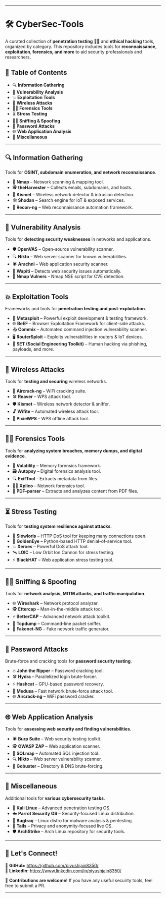 
---

# 🛠️ **CyberSec-Tools**  

A curated collection of **penetration testing** 🕵️‍♂️ and **ethical hacking** tools, organized by category. This repository includes tools for **reconnaissance, exploitation, forensics, and more** to aid security professionals and researchers.  

## 📜 **Table of Contents**  

- 🔍 **Information Gathering**  
- 🔎 **Vulnerability Analysis**  
- 💥 **Exploitation Tools**  
- 📡 **Wireless Attacks**  
- 🧑‍💻 **Forensics Tools**  
- ⏳ **Stress Testing**  
- 🕵️‍♀️ **Sniffing & Spoofing**  
- 🔐 **Password Attacks**  
- 🌐 **Web Application Analysis**  
- 🧩 **Miscellaneous**  

---

## 🔍 **Information Gathering**  
Tools for **OSINT, subdomain enumeration, and network reconnaissance**.  

- 🛜 **Nmap** – Network scanning & mapping tool.  
- 🕵️ **theHarvester** – Collects emails, subdomains, and hosts.  
- 📡 **Kismet** – Wireless network detector & intrusion detection.  
- 🕸️ **Shodan** – Search engine for IoT & exposed services.  
- 🔗 **Recon-ng** – Web reconnaissance automation framework.  

---

## 🔎 **Vulnerability Analysis**  
Tools for **detecting security weaknesses** in networks and applications.  

- 🛡️ **OpenVAS** – Open-source vulnerability scanner.  
- 🔍 **Nikto** – Web server scanner for known vulnerabilities.  
- 🕷️ **Arachni** – Web application security scanner.  
- 🐺 **Wapiti** – Detects web security issues automatically.  
- 🛜 **Nmap Vulners** – Nmap NSE script for CVE detection.  

---

## 💥 **Exploitation Tools**  
Frameworks and tools for **penetration testing and post-exploitation**.  

- 🎯 **Metasploit** – Powerful exploit development & testing framework.  
- 🌐 **BeEF** – Browser Exploitation Framework for client-side attacks.  
- 📤 **Commix** – Automated command injection vulnerability scanner.  
- 🖥️ **RouterSploit** – Exploits vulnerabilities in routers & IoT devices.  
- 📲 **SET (Social Engineering Toolkit)** – Human hacking via phishing, payloads, and more.  

---

## 📡 **Wireless Attacks**  
Tools for **testing and securing** wireless networks.  

- 📶 **Aircrack-ng** – WiFi cracking suite.  
- 🛠️ **Reaver** – WPS attack tool.  
- 🛡️ **Kismet** – Wireless network detector & sniffer.  
- 🔓 **Wifite** – Automated wireless attack tool.  
- 🎯 **PixieWPS** – WPS offline attack tool.  

---

## 🧑‍💻 **Forensics Tools**  
Tools for **analyzing system breaches, memory dumps, and digital evidence**.  

- 🧠 **Volatility** – Memory forensics framework.  
- 🗃️ **Autopsy** – Digital forensics analysis tool.  
- 🔍 **ExifTool** – Extracts metadata from files.  
- 🕵️‍♂️ **Xplico** – Network forensics tool.  
- 📝 **PDF-parser** – Extracts and analyzes content from PDF files.  

---

## ⏳ **Stress Testing**  
Tools for **testing system resilience against attacks**.  

- 🐌 **Slowloris** – HTTP DoS tool for keeping many connections open.  
- 🎯 **GoldenEye** – Python-based HTTP denial-of-service tool.  
- 💥 **Xerxes** – Powerful DoS attack tool.  
- 🛰️ **LOIC** – Low Orbit Ion Cannon for stress testing.  
- ⚡ **BlackHAT** – Web application stress testing tool.  

---

## 🕵️‍♀️ **Sniffing & Spoofing**  
Tools for **network analysis, MITM attacks, and traffic manipulation**.  

- 🌐 **Wireshark** – Network protocol analyzer.  
- 🕵️ **Ettercap** – Man-in-the-middle attack tool.  
- ⚡ **BetterCAP** – Advanced network attack toolkit.  
- 📡 **Tcpdump** – Command-line packet sniffer.  
- 🦊 **Fakenet-NG** – Fake network traffic generator.  

---

## 🔐 **Password Attacks**  
Brute-force and cracking tools for **password security testing**.  

- 🔥 **John the Ripper** – Password cracking tool.  
- 🛠️ **Hydra** – Parallelized login brute-forcer.  
- ⚡ **Hashcat** – GPU-based password recovery.  
- 🐍 **Medusa** – Fast network brute-force attack tool.  
- 🌐 **Aircrack-ng** – WiFi password cracker.  

---

## 🌐 **Web Application Analysis**  
Tools for **assessing web security and finding vulnerabilities**.  

- 🕷️ **Burp Suite** – Web security testing toolkit.  
- 🕵️ **OWASP ZAP** – Web application scanner.  
- 🐍 **SQLmap** – Automated SQL injection tool.  
- 🔍 **Nikto** – Web server vulnerability scanner.  
- 📂 **Gobuster** – Directory & DNS brute-forcing.  

---

## 🧩 **Miscellaneous**  
Additional tools for **various cybersecurity tasks**.  

- 🐉 **Kali Linux** – Advanced penetration testing OS.  
- ☁️ **Parrot Security OS** – Security-focused Linux distribution.  
- 🔎 **Bugtraq** – Linux distro for malware analysis & pentesting.  
- 🔐 **Tails** – Privacy and anonymity-focused live OS.  
- 🛡️ **ArchStrike** – Arch Linux repository for security tools.  

---

## 🌟 **Let's Connect!**  

📜 **GitHub:**  https://github.com/piyushjain8350/  
💼 **LinkedIn:** https://www.linkedin.com/in/piyushjain8350/

🚀 **Contributions are welcome!** If you have any useful security tools, feel free to submit a PR.  

---

